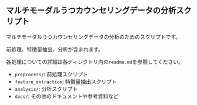 ## マルチモーダルうつカウンセリングデータの分析スクリプト

マルチモーダルうつカウンセリングデータの分析のためのスクリプトです。

前処理、特徴量抽出、分析が含まれます。

各処理についての詳細は各ディレクトリ内の`readme.md`を参照してください。

- `preprocess/`: 前処理スクリプト
- `feature_extraction`: 特徴量抽出スクリプト
- `analysis/`: 分析スクリプト
- `docs/`: その他のドキュメントや参考資料など